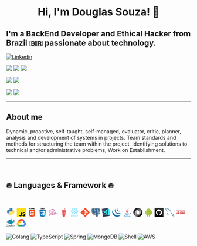 <h1 align="center">
    Hi, I'm Douglas Souza! 👋
</h1>

## I'm a BackEnd Developer and Ethical Hacker from Brazil 🇧🇷 passionate about technology.

[![Linkedin](https://img.shields.io/badge/LinkedIn-0077B5?style=for-the-badge&logo=linkedin&logoColor=white)](https://www.linkedin.com/in/dagurasujava/)

<a href="https://www.linux.org"><img src="https://img.shields.io/badge/OS-Linux-yellow?style=flat&logo=linux" /></a>
<a href="https://ubuntu.com/"><img src="https://img.shields.io/badge/Distro-Ubuntu-orange?style=flat&logo=ubuntu" /></a>
<a href="https://www.google.co.id/chrome/"><img src="https://img.shields.io/badge/Browser-Chrome-blue?style=flat&logo=google-chrome" /></a>

<a href="https://github.com/Dagurasu56"><img src="https://img.shields.io/github/followers/Dagurasu56?label=Github&style=social" /></a>
<a href="mailto:contini.ds@gmail.com/"><img src="https://img.shields.io/badge/Email-contini.ds@gmail.com-e06c75?style=social&logo=gmail" /></a>

<div>
    <img height="135px" src="https://github-readme-stats.vercel.app/api?username=Dagurasu56&count_private=true&show_icons=true&bg_color=0,52fa5a,4dfcff,c64dff&theme=synthwave&text_color=4C4C4C&icon_color=267AAB&title_color=170DB2&hide_border=true&line_height=18layout=compact" />
    <img height="135px" src="https://github-readme-stats.vercel.app/api/top-langs/?username=Dagurasu56&count_private=true&show_icons=true&bg_color=0,c64dff,4dfcff,52fa5a&theme=synthwave&text_color=4C4C4C&icon_color=267AAB&title_color=170DB2&hide_border=true" />
</div>

---

## About me

Dynamic, proactive, self-taught, self-managed, evaluator, critic, planner, analysis and development of systems in projects. Team standards and methods for structuring the team within the project, identifying solutions to technical and/or administrative problems, Work on Establishment.

---

  <br />

<h2>🔥 Languages & Framework 🔥</h2><br />
<p>
  <code><img href="#" title="Python" height="25" src="images/python-original.svg"></code>
  <code><img href="#" title="Javascript" height="25" src="images/javascript.svg"></code>
  <code><img href="#" title="HTML5" height="25" src="images/html5-original-wordmark.svg"></code>
  <code><img href="#" title="CSS" height="25" src="images/css3-original-wordmark.svg"></code>
  <code><img href="#" title="SASS" height="25" src="images/sass-original.svg"></code>
  <code><img href="#" title="Gulp" height="25" src="images/gulp.svg"></code>
  <code><img href="#" title="React" height="25" src="images/react-original-wordmark.svg"></code>
  <code><img href="#" title="Git" height="25" src="images/git-original.svg"></code>
  <code><img href="#" title="PostgreSQL" height="25" src="images/postgresql.svg"></code>
  <code><img href="#" title="Visual Studio Code" height="25" src="images/vscode.png"></code>
  <code><img href="#" title="JQuery" height="25" src="images/jquery-original.svg"></code>
  <code><img href="#" title="Java" height="25" src="images/java-original.svg"></code>
  <code><img href="#" title="JSON" height="25" src="images/json.svg"></code>
  <code><img href="#" title="Android" height="25" src="images/android.svg"></code>
  <code><img href="#" title="GitHub" height="25" src="images/github.svg"></code>
  <code><img href="#" title="MySQL" height="25" src="images/mysql.svg"></code>
  <code><img href="#" title="npm" height="25" src="images/npm.svg"></code>
  <code><img href="#" title="Docker" height="25" src="images/docker-original-wordmark.svg"></code>
  <code><img href="#" title="Google Cloud" height="25" src="images/google_cloud-icon.svg"></code>
</p>

![Golang](https://img.shields.io/badge/Go-00ADD8?style=for-the-badge&logo=go&logoColor=white)
![TypeScript](https://img.shields.io/badge/TypeScript-007ACC?style=for-the-badge&logo=typescript&logoColor=white)
![Spring](https://img.shields.io/badge/Spring-6DB33F?style=for-the-badge&logo=spring&logoColor=white)
![MongoDB](https://img.shields.io/badge/MongoDB-4EA94B?style=for-the-badge&logo=mongodb&logoColor=white)
![Shell](https://img.shields.io/badge/Shell_Script-121011?style=for-the-badge&logo=gnu-bash&logoColor=white)
![AWS](https://img.shields.io/badge/Amazon_AWS-FF9900?style=for-the-badge&logo=amazonaws&logoColor=white)
<br/>
